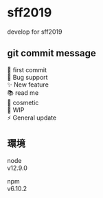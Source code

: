 # sff2019

develop for sff2019

## git commit message

:tada: first commit  
:bug: Bug support  
:sparkles: New feature  
:books: read me  
:lipstick: cosmetic  
:construction: WIP  
:zap: General update

## 環境
node  
v12.9.0  

npm  
v6.10.2  


